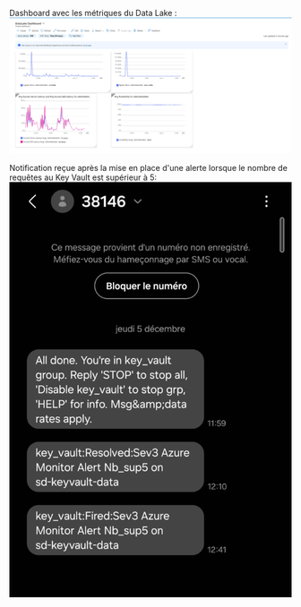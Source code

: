 Dashboard avec les métriques du Data Lake :
![image](DataLake_Dashboard.png)

Notification reçue après la mise en place d'une alerte lorsque le nombre de requêtes au Key Vault est supérieur à 5:
![image](Alert_sms.jpg)